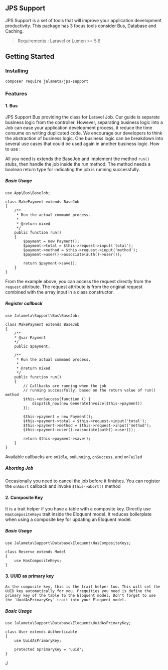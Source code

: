 ## JPS  Support
JPS Support is a set of tools that will improve your application development productivity. This package has 3 focus tools consider Bus, Database and Caching. 

> Requirements : Laravel or Lumen >= 5.6

## Getting Started
### Installing
`composer require jalameta/jps-support`

### Features
#### 1. Bus
JPS Support Bus providing the class for Laravel Job. Our guide is separate business logic from the controller. However, separating business logic into a Job can ease your application development process, it reduce the time consume on writing duplicated code. We encourage our developers to think the abstraction of business logic. One business logic can be breakdown into several use cases that could be used again in another business logic. How to use :

All you need is extends the BaseJob and implement the method `run()` stubs, then handle the job inside the run method. The method needs a boolean return type for indicating the job is running successfully. 

##### Basic Usage

```
use App\Bus\BaseJob;

class MakePayment extends BaseJob
{
    /**
     * Run the actual command process.
     *
     * @return mixed
     */
    public function run()
    {
        $payment = new Payment();
        $payment->total = $this->request->input('total');
        $payment->method = $this->request->input('method');
        $payment->user()->associate(auth()->user());
        
        return $payment->save();
    }
}
```

From the example above, you can access the request directly from the `request` attribute. The request attribute is from the original request combined with the array input in a class constructor.

##### Register callback

```
use Jalameta\Support\Bus\BaseJob;

class MakePayment extends BaseJob
{
    /** 
    * @var Payment
    */
    public $payment;
    
    /**
     * Run the actual command process.
     *
     * @return mixed
     */
    public function run()
    {
        // Callbacks are running when the job 
        // running successfully, based on the return value of run() method
        $this->onSuccess(function () {
            dispatch_now(new GenerateInvoice($this->payment))
        });
    
        $this->payment = new Payment();
        $this->payment->total = $this->request->input('total');
        $this->payment->method = $this->request->input('method');
        $this->payment->user()->associate(auth()->user());
        
        return $this->payment->save();
    }
}
```

Available callbacks are `onIdle`, `onRunning`, `onSuccess`, and `onFailed` 

##### Aborting Job
Occasionally you need to cancel the job before it finishes. You can register the `onAbort` callback and invoke `$this->abort()` method

#### 2. Composite Key
It is a trait helper if you have a table with a composite key. Directly use `HasCompositeKeys` trait inside the Eloquent model. It reduces boilerplate when using a composite key for updating an Eloquent model. 

##### Basic Usage

``` use Illuminate\Database\Eloquent\Model;
use Jalameta\Support\Database\Eloquent\HasCompositeKeys;

class Reserve extends Model
{
    use HasCompositeKeys;
}
```

#### 3. UUID as primary key
	As the composite key, this is the trait helper too. This will set the UUID key automatically for you. Prequities you need is define the primary key of the table to the Eloquent model. Don't forget to use the `UuidAsPrimaryKey` trait into your Eloquent model.

##### Basic Usage
``` use Illuminate\Foundation\Auth\User as Authenticatable;
use Jalameta\Support\Database\Eloquent\UuidAsPrimaryKey;

class User extends Authenticable
{
    use UuidAsPrimaryKey;
    
    protected $primaryKey = 'uuid';
}
```

J

